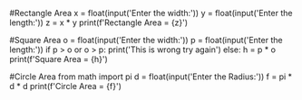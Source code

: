#Rectangle Area
x = float(input('Enter the width:'))
y = float(input('Enter the length:'))
z = x * y
print(f'Rectangle Area = {z}')

#Square Area
o = float(input('Enter the width:'))
p = float(input('Enter the length:'))
if p > o or o > p:
    print('This is wrong try again')
else:
    h = p * o
    print(f'Square Area = {h}')

#Circle Area
from math import pi
d = float(input('Enter the Radius:'))
f = pi * d * d
print(f'Circle Area = {f}')
